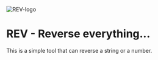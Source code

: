 ![REV-logo](https://user-images.githubusercontent.com/74533220/150673658-ff62c984-538b-4109-825b-7a567309c454.gif)
# REV - Reverse everything...
This is a simple tool that can reverse a string or a number.
